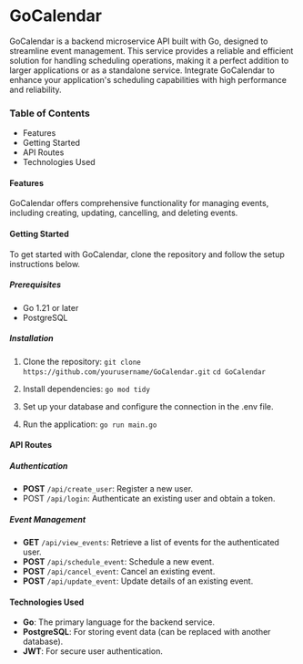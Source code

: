 # GoCalendar
GoCalendar is a backend microservice API built with Go, designed to streamline event management. This service provides a reliable and efficient solution for handling scheduling operations, making it a perfect addition to larger applications or as a standalone service. Integrate GoCalendar to enhance your application's scheduling capabilities with high performance and reliability.

### Table of Contents
- Features
- Getting Started
- API Routes
- Technologies Used

#### Features
GoCalendar offers comprehensive functionality for managing events, including creating, updating, cancelling, and deleting events.

#### Getting Started
To get started with GoCalendar, clone the repository and follow the setup instructions below.

##### Prerequisites
- Go 1.21 or later
- PostgreSQL

##### Installation
 1. Clone the repository:
`git clone https://github.com/yourusername/GoCalendar.git`
`cd GoCalendar`

2. Install dependencies:
`go mod tidy`

3. Set up your database and configure the connection in the .env file.

4. Run the application:
`go run main.go`

#### API Routes
##### Authentication
- **POST** `/api/create_user`: Register a new user.
- POST `/api/login`: Authenticate an existing user and obtain a token.
##### Event Management
- **GET** `/api/view_events`: Retrieve a list of events for the authenticated user.
- **POST** `/api/schedule_event`: Schedule a new event.
- **POST** `/api/cancel_event`: Cancel an existing event.
- **POST** `/api/update_event`: Update details of an existing event.

#### Technologies Used
- **Go**: The primary language for the backend service.
- **PostgreSQL**: For storing event data (can be replaced with another database).
- **JWT**: For secure user authentication.
